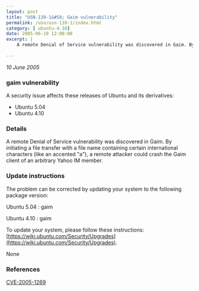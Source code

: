```yaml
---
layout: post
title: "USN-139-1&#58; Gaim vulnerability"
permalink: /usn/usn-139-1/index.html
category: [ ubuntu-4.10]
date: 2005-06-10 12:00:00
excerpt: |
    A remote Denial of Service vulnerability was discovered in Gaim. By initiating a file transfer with a file name containing certain international characters (like an accented &quot;a&quot;), a remote attacker could crash the Gaim client of an arbitrary Yahoo IM member.
    
--- 
```

 
 

*10 June 2005*

### gaim vulnerability

A security issue affects these releases of Ubuntu and its derivatives:

* Ubuntu 5.04
* Ubuntu 4.10

### Details

A remote Denial of Service vulnerability was discovered in Gaim. By initiating a file transfer with a file name containing certain international characters (like an accented &quot;a&quot;), a remote attacker could crash the Gaim client of an arbitrary Yahoo IM member.

### Update instructions

The problem can be corrected by updating your system to the following package version:

Ubuntu 5.04
 : gaim 

Ubuntu 4.10
 : gaim 

To update your system, please follow these instructions: [https://wiki.ubuntu.com/Security/Upgrades](https://wiki.ubuntu.com/Security/Upgrades).

None

### References

 
 [CVE-2005-1269](http://people.ubuntu.com/~ubuntu-security/cve/CVE-2005-1269)
 

